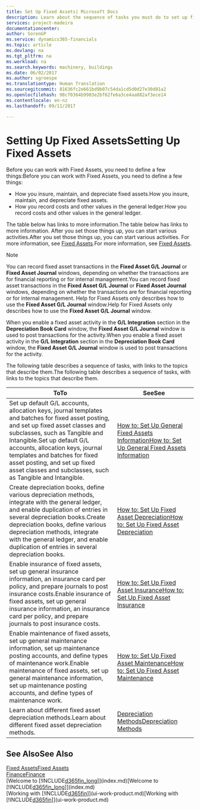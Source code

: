 ```yaml
---
title: Set Up Fixed Assets| Microsoft Docs
description: Learn about the sequence of tasks you must do to set up fixed assets, such as machinery or buildings.
services: project-madeira
documentationcenter: 
author: SorenGP
ms.service: dynamics365-financials
ms.topic: article
ms.devlang: na
ms.tgt_pltfrm: na
ms.workload: na
ms.search.keywords: machinery, buildings
ms.date: 06/02/2017
ms.author: sgroespe
ms.translationtype: Human Translation
ms.sourcegitcommit: 81636fc2e661bd9b07c54da1cd5d0d27e30d01a2
ms.openlocfilehash: 98cf0364b9983e2bf62fe6a3ce4aa882af3ece14
ms.contentlocale: en-nz
ms.lasthandoff: 09/11/2017

---
```

# <a name="setting-up-fixed-assets"></a><span data-ttu-id="21d29-103">Setting Up Fixed Assets</span><span class="sxs-lookup"><span data-stu-id="21d29-103">Setting Up Fixed Assets</span></span>
<span data-ttu-id="21d29-104">Before you can work with Fixed Assets, you need to define a few things:</span><span class="sxs-lookup"><span data-stu-id="21d29-104">Before you can work with Fixed Assets, you need to define a few things:</span></span>  

* <span data-ttu-id="21d29-105">How you insure, maintain, and depreciate fixed assets.</span><span class="sxs-lookup"><span data-stu-id="21d29-105">How you insure, maintain, and depreciate fixed assets.</span></span>  
* <span data-ttu-id="21d29-106">How you record costs and other values in the general ledger.</span><span class="sxs-lookup"><span data-stu-id="21d29-106">How you record costs and other values in the general ledger.</span></span>  

<span data-ttu-id="21d29-107">The table below has links to more information.</span><span class="sxs-lookup"><span data-stu-id="21d29-107">The table below has links to more information.</span></span> <span data-ttu-id="21d29-108">After you set those things up, you can start various activities.</span><span class="sxs-lookup"><span data-stu-id="21d29-108">After you set those things up, you can start various activities.</span></span> <span data-ttu-id="21d29-109">For more information, see [Fixed Assets](fa-manage.md).</span><span class="sxs-lookup"><span data-stu-id="21d29-109">For more information, see [Fixed Assets](fa-manage.md).</span></span>  

> [!NOTE]  
>   <span data-ttu-id="21d29-110">You can record fixed asset transactions in the **Fixed Asset G/L Journal** or **Fixed Asset Journal** windows, depending on whether the transactions are for financial reporting or for internal management.</span><span class="sxs-lookup"><span data-stu-id="21d29-110">You can record fixed asset transactions in the **Fixed Asset G/L Journal** or **Fixed Asset Journal** windows, depending on whether the transactions are for financial reporting or for internal management.</span></span> <span data-ttu-id="21d29-111">Help for Fixed Assets only describes how to use the **Fixed Asset G/L Journal** window.</span><span class="sxs-lookup"><span data-stu-id="21d29-111">Help for Fixed Assets only describes how to use the **Fixed Asset G/L Journal** window.</span></span>  

<span data-ttu-id="21d29-112">When you enable a fixed asset activity in the **G/L Integration** section in the **Depreciation Book Card** window, the **Fixed Asset G/L Journal** window is used to post transactions for the activity.</span><span class="sxs-lookup"><span data-stu-id="21d29-112">When you enable a fixed asset activity in the **G/L Integration** section in the **Depreciation Book Card** window, the **Fixed Asset G/L Journal** window is used to post transactions for the activity.</span></span>

<span data-ttu-id="21d29-113">The following table describes a sequence of tasks, with links to the topics that describe them.</span><span class="sxs-lookup"><span data-stu-id="21d29-113">The following table describes a sequence of tasks, with links to the topics that describe them.</span></span>  

| <span data-ttu-id="21d29-114">To</span><span class="sxs-lookup"><span data-stu-id="21d29-114">To</span></span> | <span data-ttu-id="21d29-115">See</span><span class="sxs-lookup"><span data-stu-id="21d29-115">See</span></span> |
| --- | --- |
| <span data-ttu-id="21d29-116">Set up default G/L accounts, allocation keys, journal templates and batches for fixed asset posting, and set up fixed asset classes and subclasses, such as Tangible and Intangible.</span><span class="sxs-lookup"><span data-stu-id="21d29-116">Set up default G/L accounts, allocation keys, journal templates and batches for fixed asset posting, and set up fixed asset classes and subclasses, such as Tangible and Intangible.</span></span> |[<span data-ttu-id="21d29-117">How to: Set Up General Fixed Assets Information</span><span class="sxs-lookup"><span data-stu-id="21d29-117">How to: Set Up General Fixed Assets Information</span></span>](fa-how-setup-general.md) |
| <span data-ttu-id="21d29-118">Create depreciation books, define various depreciation methods, integrate with the general ledger, and enable duplication of entries in several depreciation books.</span><span class="sxs-lookup"><span data-stu-id="21d29-118">Create depreciation books, define various depreciation methods, integrate with the general ledger, and enable duplication of entries in several depreciation books.</span></span> |[<span data-ttu-id="21d29-119">How to: Set Up Fixed Asset Depreciation</span><span class="sxs-lookup"><span data-stu-id="21d29-119">How to: Set Up Fixed Asset Depreciation</span></span>](fa-how-setup-depreciation.md) |
| <span data-ttu-id="21d29-120">Enable insurance of fixed assets, set up general insurance information, an insurance card per policy, and prepare journals to post insurance costs.</span><span class="sxs-lookup"><span data-stu-id="21d29-120">Enable insurance of fixed assets, set up general insurance information, an insurance card per policy, and prepare journals to post insurance costs.</span></span> |[<span data-ttu-id="21d29-121">How to: Set Up Fixed Asset Insurance</span><span class="sxs-lookup"><span data-stu-id="21d29-121">How to: Set Up Fixed Asset Insurance</span></span>](fa-how-setup-insurance.md) |
| <span data-ttu-id="21d29-122">Enable maintenance of fixed assets, set up general maintenance information, set up maintenance posting accounts, and define types of maintenance work.</span><span class="sxs-lookup"><span data-stu-id="21d29-122">Enable maintenance of fixed assets, set up general maintenance information, set up maintenance posting accounts, and define types of maintenance work.</span></span> |[<span data-ttu-id="21d29-123">How to: Set Up Fixed Asset Maintenance</span><span class="sxs-lookup"><span data-stu-id="21d29-123">How to: Set Up Fixed Asset Maintenance</span></span>](fa-how-setup-maintenance.md) |
| <span data-ttu-id="21d29-124">Learn about different fixed asset depreciation methods.</span><span class="sxs-lookup"><span data-stu-id="21d29-124">Learn about different fixed asset depreciation methods.</span></span> |[<span data-ttu-id="21d29-125">Depreciation Methods</span><span class="sxs-lookup"><span data-stu-id="21d29-125">Depreciation Methods</span></span>](fa-depreciation-methods.md) |

## <a name="see-also"></a><span data-ttu-id="21d29-126">See Also</span><span class="sxs-lookup"><span data-stu-id="21d29-126">See Also</span></span>
[<span data-ttu-id="21d29-127">Fixed Assets</span><span class="sxs-lookup"><span data-stu-id="21d29-127">Fixed Assets</span></span>](fa-manage.md)  
[<span data-ttu-id="21d29-128">Finance</span><span class="sxs-lookup"><span data-stu-id="21d29-128">Finance</span></span>](finance.md)  
<span data-ttu-id="21d29-129">[Welcome to [!INCLUDE[d365fin_long](includes/d365fin_long_md.md)]](index.md)</span><span class="sxs-lookup"><span data-stu-id="21d29-129">[Welcome to [!INCLUDE[d365fin_long](includes/d365fin_long_md.md)]](index.md)</span></span>  
<span data-ttu-id="21d29-130">[Working with [!INCLUDE[d365fin](includes/d365fin_md.md)]](ui-work-product.md)</span><span class="sxs-lookup"><span data-stu-id="21d29-130">[Working with [!INCLUDE[d365fin](includes/d365fin_md.md)]](ui-work-product.md)</span></span>

